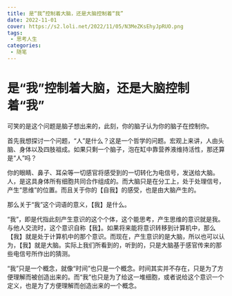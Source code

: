 ```yaml
---
title: 是“我”控制着大脑，还是大脑控制着“我”
date: 2022-11-01
cover: https://s2.loli.net/2022/11/05/N3MeZKsEhyJpRUO.png
tags:
 - 思考人生
categories:
 - 随笔
---
```


# 是“我”控制着大脑，还是大脑控制着“我”



可笑的是这个问题是脑子想出来的，此刻，你的脑子认为你的脑子在控制你。

首先我想探讨一个问题，“人”是什么？这是一个哲学的问题。宏观上来讲，人由头脑、身体以及四肢祖成。如果只剩一个脑子，泡在缸中靠营养液维持活性，那还算是“人”吗？

你的眼睛、鼻子、耳朵等一切感官将感受到的一切转化为电信号，发送给大脑。人，是这具身体所有细胞共同合作组成的。而大脑只是在分工上，处于处理信号，产生“思维”的位置。而且关于你的【自我】的感受，也是由大脑产生的。

那么关于“我”这个词语的意义，【我】是什么。

“我”，即是代指此刻产生意识的这个个体，这个能思考，产生思维的意识就是我。与他人交流时，这个意识自称【我】。如果将来能将意识转移到计算机中，那么【我】就是处于计算机中的那个意识。而现在，产生意识的是大脑，所以也可以认为，【我】就是大脑。实际上我们所看到的，听到的，只是大脑基于感官传来的那些电信号所作出的猜测。



“我”只是一个概念，就像“时间”也只是一个概念。时间其实并不存在，只是为了方便理解而被创造出来的。而“我”也只是为了给这一堆细胞，或者说给这个意识一个定义，也是为了方便理解而创造出来的一个概念。